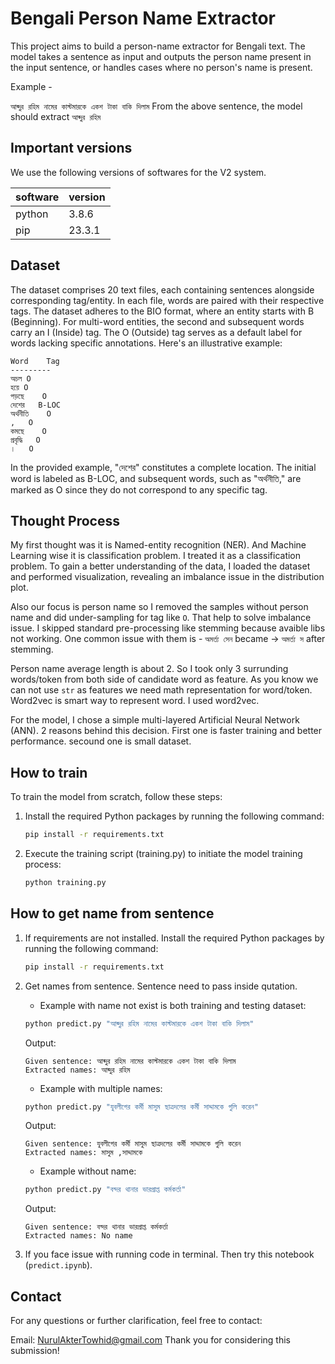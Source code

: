 # Bengali Person Name Extractor
This project aims to build a person-name extractor for Bengali text. The model takes a sentence as input and outputs the person name present in the input sentence, or handles cases where no person's name is present.

Example -

``আব্দুর রহিম নামের কাস্টমারকে একশ টাকা বাকি দিলাম``
From the above sentence, the model should extract ``আব্দুর রহিম``

## Important versions
We use the following versions of softwares for the V2 system.

|software|version|
|-|-|
|python|3.8.6|
|pip|23.3.1|

## Dataset
The dataset comprises 20 text files, each containing sentences alongside corresponding tag/entity. In each file, words are paired with their respective tags. The dataset adheres to the BIO format, where an entity starts with B (Beginning). For multi-word entities, the second and subsequent words carry an I (Inside) tag. The O (Outside) tag serves as a default label for words lacking specific annotations. Here's an illustrative example:

```
Word    Tag
---------
অচল	O
হয়ে	O
পড়ছে	O
দেশের	B-LOC
অর্থনীতি	O
,	O
কমছে	O
প্রবৃদ্ধি	O
।	O

```
In the provided example, "দেশের" constitutes a complete location. The initial word is labeled as B-LOC, and subsequent words, such as "অর্থনীতি," are marked as O since they do not correspond to any specific tag.

## Thought Process
My first thought was it is Named-entity recognition (NER). And Machine Learning wise it is classification problem. I treated it as a classification problem. To gain a better understanding of the data, I loaded the dataset and performed visualization, revealing an imbalance issue in the distribution plot.

Also our focus is person name so I removed the samples without person name and did under-sampling for tag like `O`. That help to solve imbalance issue. I skipped standard pre-processing like stemming because avaible libs not working. One common issue with them is - `অমর্ত্য সেন` became -> `অমর্ত্য স` after stemming.

Person name average length is about 2. So I took only 3 surrunding words/token from both side of candidate word as feature. As you know we can not use `str` as features we need math representation for word/token. Word2vec is smart way to represent word. I used word2vec.

For the model, I chose a simple multi-layered Artificial Neural Network (ANN). 2 reasons behind this decision. First one is faster training and better performance. secound one is small dataset.



## How to train
To train the model from scratch, follow these steps:
1. Install the required Python packages by running the following command:
    ```bash
    pip install -r requirements.txt
    ```
2. Execute the training script (training.py) to initiate the model training process:
    ```bash
    python training.py
    ```

## How to get name from sentence
1. If requirements are not installed. Install the required Python packages by running the following command:
    ```bash
    pip install -r requirements.txt
    ```
2. Get names from sentence. Sentence need to pass inside qutation.
    - Example with name not exist is both training and testing dataset:
    ```bash
    python predict.py "আব্দুর রহিম নামের কাস্টমারকে একশ টাকা বাকি দিলাম"
    ```

    Output:
    ```
    Given sentence: আব্দুর রহিম নামের কাস্টমারকে একশ টাকা বাকি দিলাম
    Extracted names: আব্দুর রহিম
    ```

    - Example with multiple names:
    ```bash
    python predict.py "যুবলীগের কর্মী মাসুম ছাত্রদলের কর্মী সাদ্দামকে গুলি করেন"
    ```

    Output:
    ```
    Given sentence: যুবলীগের কর্মী মাসুম ছাত্রদলের কর্মী সাদ্দামকে গুলি করেন
    Extracted names: মাসুম ,সাদ্দামকে
    ```
    - Example without name:
    ```bash
    python predict.py "বন্দর থানার ভারপ্রাপ্ত কর্মকর্তা"
    ```

    Output:
    ```
    Given sentence: বন্দর থানার ভারপ্রাপ্ত কর্মকর্তা
    Extracted names: No name
    ```

3. If you face issue with running code in terminal. Then try this notebook (`predict.ipynb`).


## Contact
For any questions or further clarification, feel free to contact:


Email: NurulAkterTowhid@gmail.com
Thank you for considering this submission!